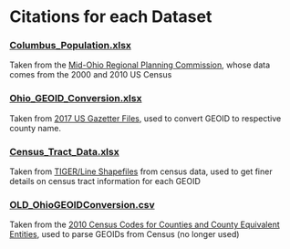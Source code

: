 # Citations for each Dataset

### [Columbus_Population.xlsx](https://github.com/data-x-sp19/EVAC/tree/master/Data/Columbus_Population.xlsx)
Taken from the [Mid-Ohio Regional Planning Commission](https://apps.morpc.org/census2010/#), whose data comes from the 2000 and 2010 US Census

### [Ohio_GEOID_Conversion.xlsx](https://github.com/data-x-sp19/EVAC/tree/master/Data/Ohio_GEOID_Conversion.xlsx)
Taken from [2017 US Gazetter Files](https://www.census.gov/geo/maps-data/data/gazetteer2017.html), used to convert GEOID to respective county name.

### [Census_Tract_Data.xlsx](https://github.com/data-x-sp19/EVAC/tree/master/Data/census_tract_data.xlsx)
Taken from [TIGER/Line Shapefiles](https://www.census.gov/cgi-bin/geo/shapefiles/index.php) from census data, used to get finer details on census tract information for each GEOID

### [OLD_OhioGEOIDConversion.csv](https://github.com/data-x-sp19/EVAC/tree/master/Data/OLD_OhioGEOIDConversion.csv)
Taken from the [2010 Census Codes for Counties and County Equivalent Entities](https://www.census.gov/geo/reference/codes/cou.html), used to parse GEOIDs from Census (no longer used)
